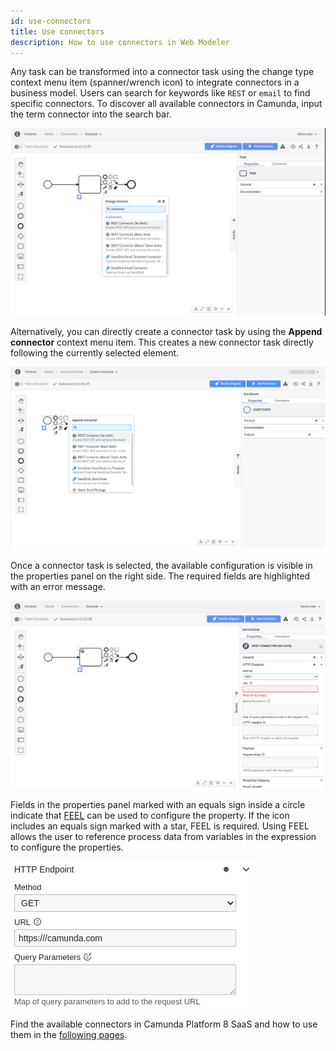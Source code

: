```yaml
---
id: use-connectors
title: Use connectors
description: How to use connectors in Web Modeler
---
```


Any task can be transformed into a connector task using the change type context menu item (spanner/wrench icon) to integrate connectors in a business model. Users can search for keywords like `REST` or `email` to find specific connectors. To discover all available connectors in Camunda, input the term connector into the search bar.

![connectors context menu](img/use-connectors-context-menu.png)

Alternatively, you can directly create a connector task by using the **Append connector** context menu item. This creates a new connector task directly following the currently selected element.

![append connector](img/use-connectors-append.png)

Once a connector task is selected, the available configuration is visible in the properties panel on the right side. The required fields are highlighted with an error message.

![connectors properties panel](img/use-connectors-properties.png)

Fields in the properties panel marked with an equals sign inside a circle indicate that [FEEL](/components/modeler/feel/what-is-feel.md) can be used to configure the property. If the icon includes an equals sign marked with a star, FEEL is required. Using FEEL allows the user to reference process data from variables in the expression to configure the properties.

![feel connectors](img/use-connectors-feel.png)

Find the available connectors in Camunda Platform 8 SaaS and how to use them in the [following pages](./out-of-the-box-connectors/available-connectors-overview.md).
